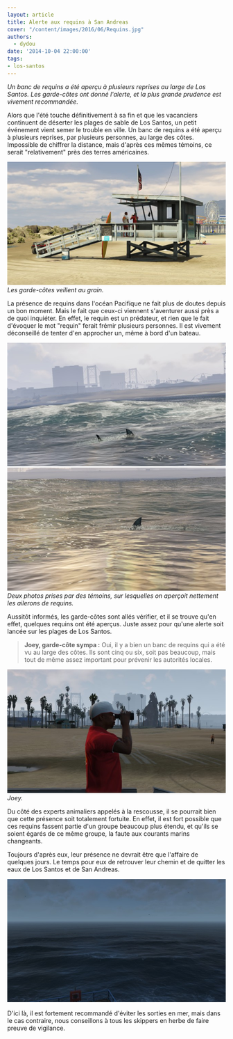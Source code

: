 ```yaml
---
layout: article
title: Alerte aux requins à San Andreas
cover: "/content/images/2016/06/Requins.jpg"
authors:
  - dydou
date: '2014-10-04 22:00:00'
tags:
- los-santos
---
```


_Un banc de requins a été aperçu à plusieurs reprises au large de Los Santos. Les garde-côtes ont donné l'alerte, et la plus grande prudence est vivement recommandée._

Alors que l'été touche définitivement à sa fin et que les vacanciers continuent de déserter les plages de sable de Los Santos, un petit événement vient semer le trouble en ville. Un banc de requins a été aperçu à plusieurs reprises, par plusieurs personnes, au large des côtes. Impossible de chiffrer la distance, mais d'après ces mêmes témoins, ce serait "relativement" près des terres américaines.

![Les garde-côtes veillent au grain.](/content/images/2016/06/Requins1.jpg)
_Les garde-côtes veillent au grain._

La présence de requins dans l'océan Pacifique ne fait plus de doutes depuis un bon moment. Mais le fait que ceux-ci viennent s'aventurer aussi près a de quoi inquiéter. En effet, le requin est un prédateur, et rien que le fait d'évoquer le mot "requin" ferait frémir plusieurs personnes. Il est vivement déconseillé de tenter d'en approcher un, même à bord d'un bateau.

![](/content/images/2016/06/Requins2.jpg)
![Deux photos prises par des témoins, sur lesquelles on aperçoit nettement les ailerons de requins.](/content/images/2016/06/Requins3.jpg)
_Deux photos prises par des témoins, sur lesquelles on aperçoit nettement les ailerons de requins._

Aussitôt informés, les garde-côtes sont allés vérifier, et il se trouve qu'en effet, quelques requins ont été aperçus. Juste assez pour qu'une alerte soit lancée sur les plages de Los Santos.

> **Joey, garde-côte sympa :** Oui, il y a bien un banc de requins qui a été vu au large des côtes. Ils sont cinq ou six, soit pas beaucoup, mais tout de même assez important pour prévenir les autorités locales.

![Joey.](/content/images/2016/06/Requins4.jpg)
_Joey._

Du côté des experts animaliers appelés à la rescousse, il se pourrait bien que cette présence soit totalement fortuite. En effet, il est fort possible que ces requins fassent partie d'un groupe beaucoup plus étendu, et qu'ils se soient égarés de ce même groupe, la faute aux courants marins changeants.

Toujours d'après eux, leur présence ne devrait être que l'affaire de quelques jours. Le temps pour eux de retrouver leur chemin et de quitter les eaux de Los Santos et de San Andreas.

![](/content/images/2016/06/Requins5.jpg)

D'ici là, il est fortement recommandé d'éviter les sorties en mer, mais dans le cas contraire, nous conseillons à tous les skippers en herbe de faire preuve de vigilance.